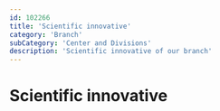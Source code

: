 ```yaml
---
id: 102266
title: 'Scientific innovative'
category: 'Branch'
subCategory: 'Center and Divisions'
description: 'Scientific innovative of our branch'
---
```


# Scientific innovative
